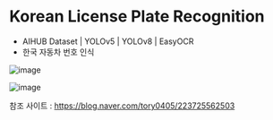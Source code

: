 # Korean License Plate Recognition 
- AIHUB Dataset | YOLOv5 | YOLOv8 | EasyOCR
- 한국 자동차 번호 인식   
  

![image](https://github.com/user-attachments/assets/73236976-d84f-45e3-ab66-230d8a0659aa)


![image](https://github.com/user-attachments/assets/db4b5699-49bd-487c-b3dd-bcb23af57424)




참조 사이트 : https://blog.naver.com/tory0405/223725562503

